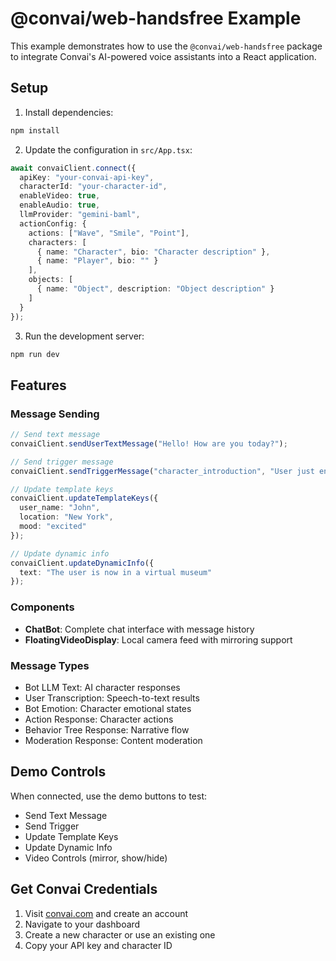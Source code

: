 # @convai/web-handsfree Example

This example demonstrates how to use the `@convai/web-handsfree` package to integrate Convai's AI-powered voice assistants into a React application.

## Setup

1. Install dependencies:
```bash
npm install
```

2. Update the configuration in `src/App.tsx`:
```typescript
await convaiClient.connect({
  apiKey: "your-convai-api-key",
  characterId: "your-character-id",
  enableVideo: true,
  enableAudio: true,
  llmProvider: "gemini-baml",
  actionConfig: {
    actions: ["Wave", "Smile", "Point"],
    characters: [
      { name: "Character", bio: "Character description" },
      { name: "Player", bio: "" }
    ],
    objects: [
      { name: "Object", description: "Object description" }
    ]
  }
});
```

3. Run the development server:
```bash
npm run dev
```

## Features

### Message Sending

```typescript
// Send text message
convaiClient.sendUserTextMessage("Hello! How are you today?");

// Send trigger message
convaiClient.sendTriggerMessage("character_introduction", "User just entered the room");

// Update template keys
convaiClient.updateTemplateKeys({
  user_name: "John",
  location: "New York",
  mood: "excited"
});

// Update dynamic info
convaiClient.updateDynamicInfo({
  text: "The user is now in a virtual museum"
});
```

### Components

- **ChatBot**: Complete chat interface with message history
- **FloatingVideoDisplay**: Local camera feed with mirroring support

### Message Types

- Bot LLM Text: AI character responses
- User Transcription: Speech-to-text results
- Bot Emotion: Character emotional states
- Action Response: Character actions
- Behavior Tree Response: Narrative flow
- Moderation Response: Content moderation

## Demo Controls

When connected, use the demo buttons to test:
- Send Text Message
- Send Trigger
- Update Template Keys
- Update Dynamic Info
- Video Controls (mirror, show/hide)

## Get Convai Credentials

1. Visit [convai.com](https://convai.com) and create an account
2. Navigate to your dashboard
3. Create a new character or use an existing one
4. Copy your API key and character ID 